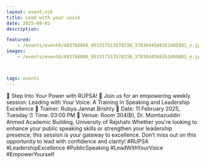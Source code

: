 ```yaml
---
layout: event.njk
title: Lead with your voice
date: 2025-08-02
description: 

featured:
    - /events/event6/483768068_953317513578238_3703044566351405801_n.jpg
images:
    - /events/event6/483768068_953317513578238_3703044566351405801_n.jpg



tags: events
---
```

🎤 Step Into Your Power with RUPSA! 🎤
Join us for an empowering weekly session:
Leading with Your Voice: A Training in Speaking and Leadership Excellence
📌 Trainer: Rubya Jannat Brishty
📅 Date: 11 February 2025, Tuesday
⏰ Time: 03:00 PM
📍 Venue: Room 304(B), Dr. Momtazuddin Ahmed Academic Building, University of Rajshahi
Whether you're looking to enhance your public speaking skills or strengthen your leadership presence, this session is your gateway to excellence. 
Don’t miss out on this opportunity to lead with confidence and clarity!
#RUPSA #LeadershipExcellence #PublicSpeaking #LeadWithYourVoice #EmpowerYourself